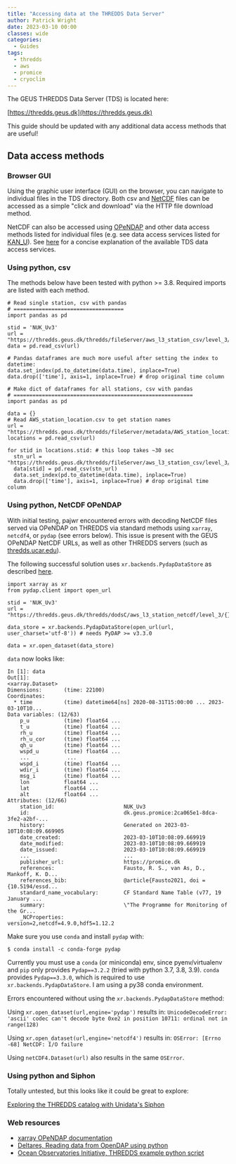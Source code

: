 ```yaml
---
title: "Accessing data at the THREDDS Data Server"
author: Patrick Wright
date: 2023-03-10 00:00
classes: wide
categories:
  - Guides
tags: 
  - thredds
  - aws
  - promice
  - cryoclim
---
```


The GEUS THREDDS Data Server (TDS) is located here:

[https://thredds.geus.dk](https://thredds.geus.dk)

This guide should be updated with any additional data access methods that are useful!

## Data access methods

### Browser GUI

Using the graphic user interface (GUI) on the browser, you can navigate to individual files in the TDS directory. Both csv and [NetCDF](https://www.unidata.ucar.edu/software/netcdf/) files can be accessed as a simple "click and download" via the HTTP file download method.

NetCDF can also be accessed using [OPeNDAP](https://www.opendap.org/) and other data access methods listed for individual files (e.g. see data access services listed for [KAN_U](https://thredds.geus.dk/thredds/catalog/aws_l3_station_netcdf/level_3/KAN_U/catalog.html?dataset=aws_l3_station_netcdf/level_3/KAN_U/KAN_U_hour.nc)). See [here](https://www.ncei.noaa.gov/access/thredds-user-guide) for a concise explanation of the available TDS data access services.

### Using python, csv

The methods below have been tested with python >= 3.8. Required imports are listed with each method.

```
# Read single station, csv with pandas
# ===================================
import pandas as pd

stid = 'NUK_Uv3'
url = "https://thredds.geus.dk/thredds/fileServer/aws_l3_station_csv/level_3/{}/{}_hour.csv".format(stid,stid)
data = pd.read_csv(url)

# Pandas dataframes are much more useful after setting the index to datetime:
data.set_index(pd.to_datetime(data.time), inplace=True)
data.drop(['time'], axis=1, inplace=True) # drop original time column
```

```
# Make dict of dataframes for all stations, csv with pandas
# =========================================================
import pandas as pd

data = {}
# Read AWS_station_location.csv to get station names
url = "https://thredds.geus.dk/thredds/fileServer/metadata/AWS_station_locations.csv"
locations = pd.read_csv(url)

for stid in locations.stid: # this loop takes ~30 sec
  stn_url = "https://thredds.geus.dk/thredds/fileServer/aws_l3_station_csv/level_3/{}/{}_hour.csv".format(stid,stid)
  data[stid] = pd.read_csv(stn_url)
  data.set_index(pd.to_datetime(data.time), inplace=True)
  data.drop(['time'], axis=1, inplace=True) # drop original time column
```

### Using python, NetCDF OPeNDAP

With initial testing, pajwr encountered errors with decoding NetCDF files served via OPeNDAP on THREDDS via standard methods using `xarray`, `netcdf4`, or `pydap` (see errors below). This issue is present with the GEUS OPeNDAP NetCDF URLs, as well as other THREDDS servers (such as [thredds.ucar.edu](https://thredds.ucar.edu/thredds/catalog/catalog.html)).

The following successful solution uses `xr.backends.PydapDataStore` as described [here](https://help.marine.copernicus.eu/en/articles/5182598-how-to-consume-the-opendap-api-and-cas-sso-using-python#h_33df7ebcce).

```
import xarray as xr
from pydap.client import open_url

stid = 'NUK_Uv3'
url = "https://thredds.geus.dk/thredds/dodsC/aws_l3_station_netcdf/level_3/{}/{}_hour.nc".format(stid,stid)

data_store = xr.backends.PydapDataStore(open_url(url, user_charset='utf-8')) # needs PyDAP >= v3.3.0

data = xr.open_dataset(data_store)
```

`data` now looks like:
```
In [1]: data
Out[1]: 
<xarray.Dataset>
Dimensions:       (time: 22100)
Coordinates:
  * time          (time) datetime64[ns] 2020-08-31T15:00:00 ... 2023-03-10T10...
Data variables: (12/63)
    p_u           (time) float64 ...
    t_u           (time) float64 ...
    rh_u          (time) float64 ...
    rh_u_cor      (time) float64 ...
    qh_u          (time) float64 ...
    wspd_u        (time) float64 ...
    ...            ...
    wspd_i        (time) float64 ...
    wdir_i        (time) float64 ...
    msg_i         (time) float64 ...
    lon           float64 ...
    lat           float64 ...
    alt           float64 ...
Attributes: (12/66)
    station_id:                      NUK_Uv3
    id:                              dk.geus.promice:2ca065e1-8dca-3fe2-a2bf-...
    history:                         Generated on 2023-03-10T10:08:09.669905
    date_created:                    2023-03-10T10:08:09.669919
    date_modified:                   2023-03-10T10:08:09.669919
    date_issued:                     2023-03-10T10:08:09.669919
    ...                              ...
    publisher_url:                   https://promice.dk
    references:                      Fausto, R. S., van As, D., Mankoff, K. D...
    references_bib:                  @article{Fausto2021, doi = {10.5194/essd...
    standard_name_vocabulary:        CF Standard Name Table (v77, 19 January ...
    summary:                         \"The Programme for Monitoring of the Gr...
    _NCProperties:                   version=2,netcdf=4.9.0,hdf5=1.12.2
```

Make sure you use `conda` and install `pydap` with:

```
$ conda install -c conda-forge pydap
```

Currently you must use a `conda` (or miniconda) env, since pyenv/virtualenv and `pip` only provides `Pydap==3.2.2` (tried with python 3.7, 3.8, 3.9). `conda` provides `Pydap==3.3.0`, which is required to use `xr.backends.PydapDataStore`. I am using a py38 conda environment.

Errors encountered without using the `xr.backends.PydapDataStore` method:

Using `xr.open_dataset(url,engine='pydap')` results in:
`UnicodeDecodeError: 'ascii' codec can't decode byte 0xe2 in position 10711: ordinal not in range(128)`

Using `xr.open_dataset(url,engine='netcdf4')` results in:
`OSError: [Errno -68] NetCDF: I/O failure`

Using `netCDF4.Dataset(url)` also results in the same `OSError`.

### Using python and Siphon

Totally untested, but this looks like it could be great to explore:

[Exploring the THREDDS catalog with Unidata's Siphon](https://ioos.github.io/ioos_code_lab/content/code_gallery/data_access_notebooks/2017-01-18-siphon-explore-thredds.html)

### Web resources
- [xarray OPeNDAP documentation](https://xarray-test.readthedocs.io/en/latest/io.html#opendap)
- [Deltares, Reading data from OpenDAP using python](https://publicwiki.deltares.nl/display/OET/Reading+data+from+OpenDAP+using+python)
- [Ocean Observatories Initiative, THREDDS example python script](https://oceanobservatories.org/thredds-quick-start/#python)